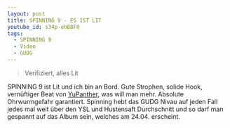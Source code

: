 ```yaml
---
layout: post
title: SPINNING 9 - ES IST LIT
youtube_id: s34p-ehBBF0
tags:
  - SPINNING 9
  - Video
  - GUDG
---
```

> Verifiziert, alles Lit

SPINNING 9 ist Lit und ich bin an Bord. Gute Strophen, solide Hook, vernüftiger Beat von [YuPanther](https://www.facebook.com/DjYupanther), was will man mehr. Absolute Ohrwurmgefahr garantiert. Spinning hebt das GUDG Nivau auf jeden Fall jedes mal weit über den YSL und Hustensaft Durchschnitt und so darf man gespannt auf das Album sein, welches am 24.04. erscheint.
